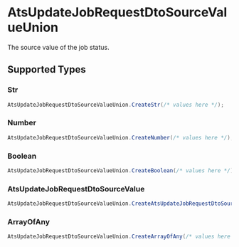 # AtsUpdateJobRequestDtoSourceValueUnion

The source value of the job status.


## Supported Types

### Str

```csharp
AtsUpdateJobRequestDtoSourceValueUnion.CreateStr(/* values here */);
```

### Number

```csharp
AtsUpdateJobRequestDtoSourceValueUnion.CreateNumber(/* values here */);
```

### Boolean

```csharp
AtsUpdateJobRequestDtoSourceValueUnion.CreateBoolean(/* values here */);
```

### AtsUpdateJobRequestDtoSourceValue

```csharp
AtsUpdateJobRequestDtoSourceValueUnion.CreateAtsUpdateJobRequestDtoSourceValue(/* values here */);
```

### ArrayOfAny

```csharp
AtsUpdateJobRequestDtoSourceValueUnion.CreateArrayOfAny(/* values here */);
```
